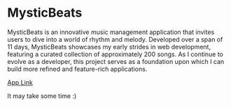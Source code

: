 # MysticBeats

MysticBeats is an innovative music management application that invites users to dive into a world of rhythm and melody. Developed over a span of 11 days, MysticBeats showcases my early strides in web development, featuring a curated collection of approximately 200 songs. As I continue to evolve as a developer, this project serves as a foundation upon which I can build more refined and feature-rich applications.

[App Link](https://mysticbeats.onrender.com)

It may take some time :)
